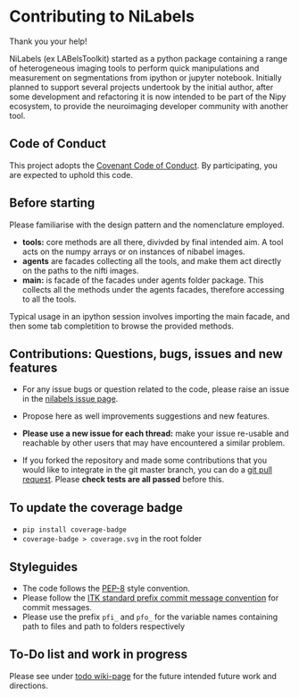 # Contributing to NiLabels

Thank you your help!

NiLabels (ex LABelsToolkit) started as a python package containing a range of heterogeneous imaging tools to perform
quick manipulations and measurement on segmentations from ipython or jupyter notebook. 
Initially planned to support several projects undertook by the initial author, after some development and refactoring 
 it is now intended to be part of the Nipy ecosystem, to provide the neuroimaging developer community with another tool.

## Code of Conduct

This project adopts the [Covenant Code of Conduct](https://contributor-covenant.org/). 
By participating, you are expected to uphold this code. 
 
## Before starting 

Please familiarise with the design pattern and the nomenclature employed.
 + **tools:** core methods are all there, divivded by final intended aim. A tool acts on the numpy arrays or on 
 instances of nibabel images.
 + **agents** are facades collecting all the tools, and make them act directly on the paths to the nifti images.  
 + **main:** is facade of the facades under agents folder package. This collects all the methods under 
     the agents facades, therefore accessing to all the tools.
     
Typical usage in an ipython session involves importing the main facade, and then some tab completition to browse
 the provided methods.
 
## Contributions: Questions, bugs, issues and new features 

+ For any issue bugs or question related to the code, please raise an issue in the 
[nilabels issue page](https://github.com/SebastianoF/nilabels/issues).

+ Propose here as well improvements suggestions and new features.

+ **Please use a new issue for each thread:** make your issue re-usable and reachable by other users that may have 
encountered a similar problem.

+ If you forked the repository and made some contributions that you would like to integrate in the git master branch, 
you can do a [git pull request](https://yangsu.github.io/pull-request-tutorial/). Please **check tests are all passed** 
before this.


## To update the coverage badge

+ `pip install coverage-badge`
+ `coverage-badge > coverage.svg` in the root folder

## Styleguides

+ The code follows the [PEP-8](https://www.python.org/dev/peps/pep-0008/) style convention. 
+ Please follow the [ITK standard prefix commit message convention](https://itk.org/Wiki/ITK/Git/Develop) for commit messages. 
+ Please use the prefix `pfi_` and `pfo_` for the variable names containing path to files and path to folders respectively

## To-Do list and work in progress

Please see under [todo wiki-page](https://github.com/SebastianoF/nilabel/wiki/Work-in-Progress) 
for the future intended future work and directions.

